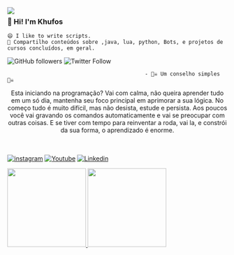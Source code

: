 <img align="left" src="https://pa1.narvii.com/6456/954ac5283e92495ecf477661d6fcd739684cc6d7_128.gif"/>



### 👋 Hi! I'm Khufos

    😄 I like to write scripts.
    👯 Compartilho conteúdos sobre ,java, lua, python, Bots, e projetos de cursos concluídos, em geral.


![GitHub followers](https://img.shields.io/github/followers/khufos?style=flat-square)
![Twitter Follow](https://img.shields.io/twitter/follow/khufos?style=flat-square)

                                                - 🏴‍☠️ Um conselho simples 🏴‍☠️
<p align="center"> 
Esta iniciando na programação? Vai com calma, não queira aprender tudo em um só dia, mantenha seu foco principal em aprimorar a sua lógica. No começo tudo é muito difícil, mas não desista, estude e persista. Aos poucos você vai gravando os comandos automaticamente e vai se preocupar com outras coisas. E se tiver com tempo para reinventar a roda, vai la, e constrói da sua forma, o aprendizado é enorme.
</p>

<br><br>
[![instagram](https://img.shields.io/badge/instagram-white.svg?style=for-the-badge&logo=instagram)](https://www.instagram.com/khufos/)
[![Youtube](https://img.shields.io/badge/Youtube-red.svg?style=for-the-badge&logo=youtube)](https://www.youtube.com/channel/UC2ENO1MeRjhd8F23d5068fg)
[![Linkedin](https://img.shields.io/badge/LinkedIn-blue?style=for-the-badge&logo=Linkedin)]()

<div align="left">
  <a href="https://github.com/khufos">
  <img height="180em" src="https://github-readme-stats.vercel.app/api?username=khufos&show_icons=true&theme=dark&include_all_commits=true&count_private=true"/>
  <img height="180em" src="https://github-readme-stats.vercel.app/api/top-langs/?username=khufos&layout=compact&langs_count=7&theme=dark"/>
</div>
   
<br><br>


